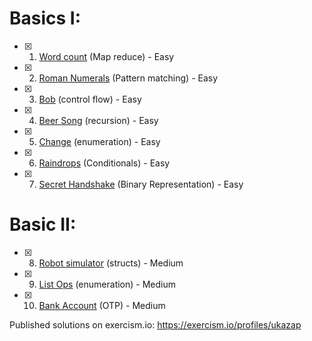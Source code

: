 # Basics I:

- [x] 1. [Word count](word-count) (Map reduce) - Easy
- [x] 2. [Roman Numerals](roman-numerals) (Pattern matching) - Easy
- [x] 3. [Bob](bob) (control flow) - Easy
- [x] 4. [Beer Song](beer-song) (recursion) - Easy
- [x] 5. [Change](change) (enumeration) - Easy
- [x] 6. [Raindrops](raindrops) (Conditionals) - Easy
- [x] 7. [Secret Handshake](secret-handshake) (Binary Representation) - Easy

# Basic II:

- [x] 8. [Robot simulator](robot-simulator) (structs) - Medium
- [x] 9. [List Ops](list-ops) (enumeration) - Medium
- [x] 10. [Bank Account](bank-account) (OTP) - Medium

Published solutions on exercism.io: <https://exercism.io/profiles/ukazap>